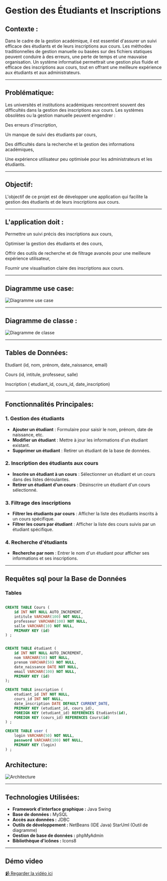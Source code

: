 # Gestion des Étudiants et Inscriptions

## Contexte :

Dans le cadre de la gestion académique, il est essentiel d'assurer un suivi efficace des étudiants et de leurs inscriptions aux cours. Les méthodes traditionnelles de gestion manuelle ou basées sur des fichiers statiques peuvent conduire à des erreurs, une perte de temps et une mauvaise organisation. Un système informatisé permettrait une gestion plus fluide et efficace des inscriptions aux cours, tout en offrant une meilleure expérience aux étudiants et aux administrateurs.

---
## Problématique:

Les universités et institutions académiques rencontrent souvent des difficultés dans la gestion des inscriptions aux cours. Les systèmes obsolètes ou la gestion manuelle peuvent engendrer :

Des erreurs d'inscription,

Un manque de suivi des étudiants par cours,

Des difficultés dans la recherche et la gestion des informations académiques,

Une expérience utilisateur peu optimisée pour les administrateurs et les étudiants.


---
## Objectif:

L'objectif de ce projet est de développer une application qui facilite la gestion des étudiants et de leurs inscriptions aux cours.


---
## L'application doit :

Permettre un suivi précis des inscriptions aux cours,

Optimiser la gestion des étudiants et des cours,

Offrir des outils de recherche et de filtrage avancés pour une meilleure expérience utilisateur,

Fournir une visualisation claire des inscriptions aux cours.

---
## Diagramme use case:

![Diagramme use case ](diagrammeArchitectureImages/usaCase.png) 

---
## Diagramme de classe :

![Diagramme de classe  ](diagrammeArchitectureImages/image.png) 

---
## Tables de Données:

Etudiant (id, nom, prénom, date_naissance, email)

Cours (id, intitule, professeur, salle)

Inscription ( etudiant_id, cours_id, date_inscription)


---
## Fonctionnalités Principales:

### 1. Gestion des étudiants
- **Ajouter un étudiant** : Formulaire pour saisir le nom, prénom, date de naissance, etc.
- **Modifier un étudiant** : Mettre à jour les informations d'un étudiant existant.
- **Supprimer un étudiant** : Retirer un étudiant de la base de données.

### 2. Inscription des étudiants aux cours
- **Inscrire un étudiant à un cours** : Sélectionner un étudiant et un cours dans des listes déroulantes.
- **Retirer un étudiant d'un cours** : Désinscrire un étudiant d'un cours sélectionné.

### 3. Filtrage des inscriptions
- **Filtrer les étudiants par cours** : Afficher la liste des étudiants inscrits à un cours spécifique.
- **Filtrer les cours par étudiant** : Afficher la liste des cours suivis par un étudiant spécifique.

### 4. Recherche d'étudiants
- **Recherche par nom** : Entrer le nom d'un étudiant pour afficher ses informations et ses inscriptions.


---
##  Requêtes sql pour la Base de Données

### Tables

```sql

CREATE TABLE Cours (
    id INT NOT NULL AUTO_INCREMENT,
    intitule VARCHAR(100) NOT NULL,
    professeur VARCHAR(100) NOT NULL,
    salle VARCHAR(10) NOT NULL,
    PRIMARY KEY (id)
) ;


CREATE TABLE étudiant (
    id INT NOT NULL AUTO_INCREMENT,
    nom VARCHAR(50) NOT NULL,
    prenom VARCHAR(50) NOT NULL,
    date_naissance DATE NOT NULL,
    email VARCHAR(100) NOT NULL,
    PRIMARY KEY (id)
);

CREATE TABLE inscription (
    etudiant_id INT NOT NULL,
    cours_id INT NOT NULL,
    date_inscription DATE DEFAULT CURRENT_DATE,
    PRIMARY KEY (etudiant_id, cours_id),
    FOREIGN KEY (etudiant_id) REFERENCES Etudiants(id),
    FOREIGN KEY (cours_id) REFERENCES Cours(id)
) ;

CREATE TABLE user (
    login VARCHAR(50) NOT NULL,
    password VARCHAR(100) NOT NULL,
    PRIMARY KEY (login)
) ;
```

## Architecture:

![Architecture  ](diagrammeArchitectureImages/Architecture.png) 

---
## Technologies Utilisées:

- **Framework d'interface graphique :** Java Swing
- **Base de données :** MySQL
- **Accès aux données :** JDBC
- **Outils de développement :**
NetBeans (IDE Java)
StarUml (Outil de diagramme)
- **Gestion de base de données :** phpMyAdmin
- **Bibliothèque d'icônes :** Icons8

---

## Démo video 

<!-- [📹 Regarder la vidéo ici](https://drive.google.com/file/d/1GPnatszRJWtYEBcoDxUjVFXCQEn9gsvQ/view?usp=sharing) -->

[📹 Regarder la vidéo ici](https://drive.google.com/file/d/1HI9v9djzThKKF6Skl30ekqg8j8pKZi_C/view?usp=sharing)